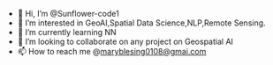- 👋 Hi, I’m @Sunflower-code1
- 👀 I’m interested in GeoAI,Spatial Data Science,NLP,Remote Sensing.
- 🌱 I’m currently learning NN
- 💞️ I’m looking to collaborate on any project on Geospatial AI
- 📫 How to reach me @maryblesing0108@gmai.com

<!---
Sunflower-code1/Sunflower-code1 is a ✨ special ✨ repository because its `README.md` (this file) appears on your GitHub profile.
You can click the Preview link to take a look at your changes.
--->
